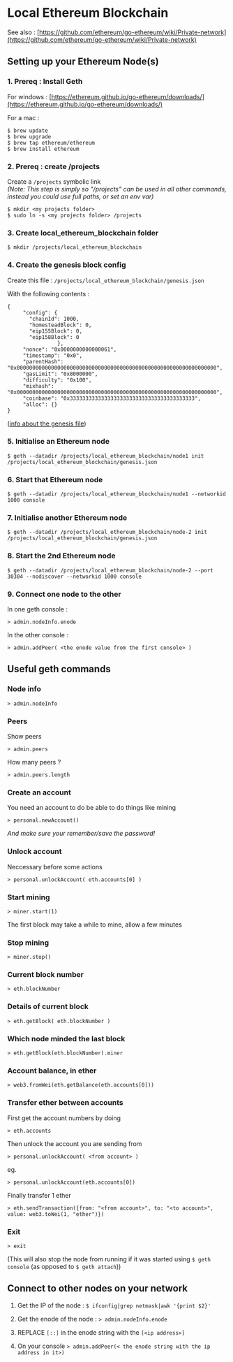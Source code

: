 # Local Ethereum Blockchain

See also : [https://github.com/ethereum/go-ethereum/wiki/Private-network](https://github.com/ethereum/go-ethereum/wiki/Private-network)


## Setting up your Ethereum Node(s)

### 1. Prereq : Install Geth

For windows : [https://ethereum.github.io/go-ethereum/downloads/](https://ethereum.github.io/go-ethereum/downloads/) 


For a mac :   

```
$ brew update
$ brew upgrade
$ brew tap ethereum/ethereum
$ brew install ethereum
```


### 2. Prereq : create /projects 

Create a `/projects` symbolic link    
*(Note:  This step is simply so "/projects" can be used in all other commands, instead you could use full paths, or set an env var)*

```
$ mkdir <my projects folder>
$ sudo ln -s <my projects folder> /projects
```

### 3. Create local\_ethereum\_blockchain folder

```
$ mkdir /projects/local_ethereum_blockchain
```

### 4. Create the genesis block config

Create this file :  `/projects/local_ethereum_blockchain/genesis.json`

With the following contents : 

```
{  
     "config": {
       "chainId": 1000,
       "homesteadBlock": 0,
       "eip155Block": 0,
       "eip158Block": 0
                },
     "nonce": "0x0000000000000061",
     "timestamp": "0x0",
     "parentHash": "0x0000000000000000000000000000000000000000000000000000000000000000", 
     "gasLimit": "0x8000000",   
     "difficulty": "0x100",    
     "mixhash": "0x0000000000000000000000000000000000000000000000000000000000000000",
     "coinbase": "0x3333333333333333333333333333333333333333",
     "alloc": {}
}
```
([info about the genesis file](https://ethereum.stackexchange.com/a/2377/2040))

### 5. Initialise an Ethereum node

```
$ geth --datadir /projects/local_ethereum_blockchain/node1 init /projects/local_ethereum_blockchain/genesis.json
```

### 6. Start that Ethereum node

```
$ geth --datadir /projects/local_ethereum_blockchain/node1 --networkid 1000 console
```

### 7. Initialise another Ethereum node

```
$ geth --datadir /projects/local_ethereum_blockchain/node-2 init /projects/local_ethereum_blockchain/genesis.json
```

### 8. Start the 2nd Ethereum node

```
$ geth --datadir /projects/local_ethereum_blockchain/node-2 --port 30304 --nodiscover --networkid 1000 console
```

### 9. Connect one node to the other

In one geth console :

```
> admin.nodeInfo.enode
```

In the other console : 

```
> admin.addPeer( <the enode value from the first console> )
```


## Useful geth commands

### Node info

```
> admin.nodeInfo
```

### Peers

Show peers

```
> admin.peers
```

How many peers ?

```
> admin.peers.length
```

### Create an account

You need an account to do be able to do things like mining

```
> personal.newAccount()
```

*And make sure your remember/save the password!*

### Unlock account

Neccessary before some actions

```
> personal.unlockAccount( eth.accounts[0] )
```

### Start mining

```
> miner.start(1)
```

The first block may take a while to mine, allow a few minutes

### Stop mining

```
> miner.stop() 
```

### Current block number

```
> eth.blockNumber
```

### Details of current block

```
> eth.getBlock( eth.blockNumber ) 
```


### Which node minded the last block

```
> eth.getBlock(eth.blockNumber).miner
```

### Account balance, in ether

```
> web3.fromWei(eth.getBalance(eth.accounts[0]))
```

### Transfer ether between accounts

First get the account numbers by doing 

`> eth.accounts`

Then unlock the account you are sending from

`> personal.unlockAccount( <from account> )`

eg. 

`> personal.unlockAccount(eth.accounts[0])`

Finally transfer 1 ether

```
> eth.sendTransaction({from: "<from account>", to: "<to account>", value: web3.toWei(1, "ether")})
```


### Exit

```
> exit
```

(This will also stop the node from running if it was started using `$ geth console` (as opposed to `$ geth attach`))



## Connect to other nodes on your network

1. Get the IP of the node : `$ ifconfig|grep netmask|awk '{print $2}'`

2. Get the enode of the node : `> admin.nodeInfo.enode`

3. REPLACE `[::]` in the enode string with the `[<ip address>]`

4. On your console `> admin.addPeer(< the enode string with the ip address in it>)`



 
